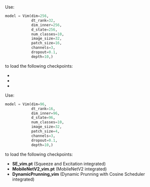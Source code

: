 

Use:

``` python
model = Vim(dim=256,
            dt_rank=32,
            dim_inner=256,
            d_state=256,
            num_classes=10,
            image_size=32,
            patch_size=16,
            channels=3,
            dropout=0.1,
            depth=10,)
```

to load the following checkpoints:

-
-
-



Use:

``` python
model = Vim(dim=96,
            dt_rank=16,
            dim_inner=96,
            d_state=96,
            num_classes=10,
            image_size=32,
            patch_size=4,
            channels=3,
            dropout=0.1,
            depth=10,)
```

to load the following checkpoints:

- **SE_vim.pt** (Squeeze and Excitation integrated)
- **MobileNetV2_vim.pt** (MobileNetV2 integrated)
- **DynamicPrunning_vim** (Dynamic Prunning with Cosine Scheduler integrated)